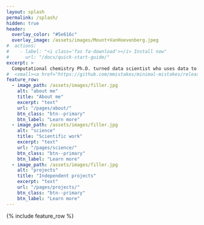 ```yaml
---
layout: splash
permalink: /splash/
hidden: true
header:
  overlay_color: "#5e616c"
  overlay_image: /assets/images/Mount+VanHoevenberg.jpeg
#  actions:
#    - label: "<i class='fas fa-download'></i> Install now"
#      url: "/docs/quick-start-guide/"
excerpt: >
  Computational chemistry Ph.D. turned data scientist who uses data to get to the bottom of things.<br />
#  <small><a href="https://github.com/mmistakes/minimal-mistakes/releases/tag/4.24.0">Latest release v4.24.0</a></small>
feature_row:
  - image_path: /assets/images/filler.jpg
    alt: "about me"
    title: "About me"
    excerpt: "text"
    url: "/pages/about/"
    btn_class: "btn--primary"
    btn_label: "Learn more"
  - image_path: /assets/images/filler.jpg
    alt: "science"
    title: "Scientific work"
    excerpt: "text"
    url: "/pages/science/"
    btn_class: "btn--primary"
    btn_label: "Learn more"
  - image_path: /assets/images/filler.jpg
    alt: "projects"
    title: "Independent projects"
    excerpt: "text"
    url: "/pages/projects/"
    btn_class: "btn--primary"
    btn_label: "Learn more"      
---
```


{% include feature_row %}

